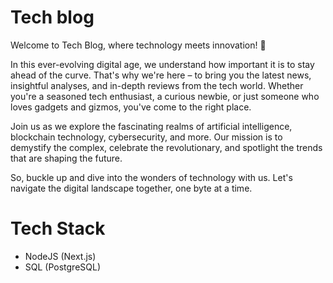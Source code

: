 # Tech blog
Welcome to Tech Blog, where technology meets innovation! 🚀

In this ever-evolving digital age, we understand how important it is to stay ahead of the curve. That's why we're here – to bring you the latest news, insightful analyses, and in-depth reviews from the tech world. Whether you're a seasoned tech enthusiast, a curious newbie, or just someone who loves gadgets and gizmos, you've come to the right place.

Join us as we explore the fascinating realms of artificial intelligence, blockchain technology, cybersecurity, and more. Our mission is to demystify the complex, celebrate the revolutionary, and spotlight the trends that are shaping the future.

So, buckle up and dive into the wonders of technology with us. Let's navigate the digital landscape together, one byte at a time.

# Tech Stack
- NodeJS (Next.js)
- SQL (PostgreSQL)
